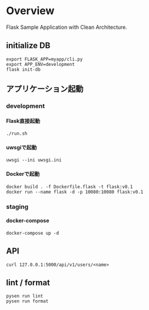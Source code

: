 # Overview

Flask Sample Application with Clean Architecture.


## initialize DB

```
export FLASK_APP=myapp/cli.py
export APP_ENV=development
flask init-db
```

## アプリケーション起動

### development
#### Flask直接起動

```
./run.sh
```

#### uwsgiで起動

```
uwsgi --ini uwsgi.ini
```

#### Dockerで起動

```
docker build . -f Dockerfile.flask -t flask:v0.1
docker run --name flask -d -p 10080:10080 flask:v0.1
```

### staging

#### docker-compose

```
docker-compose up -d
```

## API

```
curl 127.0.0.1:5000/api/v1/users/<name>
```

## lint / format

```
pysen run lint
pysen run format
```
